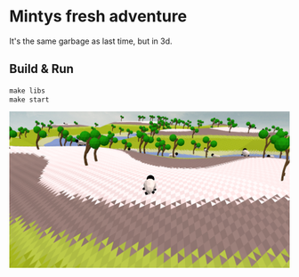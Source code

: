 # Mintys fresh adventure
It's the same garbage as last time, but in 3d.



## Build & Run
```
make libs
make start
```

<img src="./gameplay.png" />
